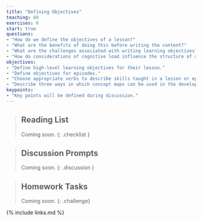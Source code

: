 ```yaml
---
title: "Defining Objectives"
teaching: 60
exercises: 0
start: true
questions:
- "How do we define the objectives of a lesson?"
- "What are the benefits of doing this before writing the content?"
- "What are the challenges associated with writing learning objectives?"
- "How do considerations of cognitive load influence the structure of a lesson?"
objectives:
- "Define high-level learning objectives for their lesson."
- "Define objectives for episodes."
- "Choose appropriate verbs to describe skills taught in a lesson or episode."
- "Describe three ways in which concept maps can be used in the development and/or teaching of a lesson."
keypoints:
- "Key points will be defined during discussion."
---
```


> ## Reading List
>
> Coming soon.
{: .checklist }

> ## Discussion Prompts
>
> Coming soon.
{: .discussion }

> ## Homework Tasks
>
> Coming soon.
{: .challenge}

{% include links.md %}
